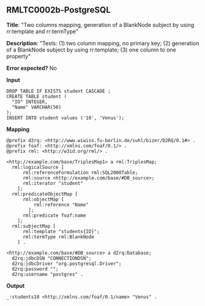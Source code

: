 ## RMLTC0002b-PostgreSQL

**Title**: "Two columns mapping, generation of a BlankNode subject by using rr:template and rr:termType"

**Description**: "Tests: (1) two column mapping, no primary key; (2) generation of a BlankNode subject by using rr:template; (3) one column to one property"

**Error expected?** No

**Input**
```
DROP TABLE IF EXISTS student CASCADE ;
CREATE TABLE student (
  "ID" INTEGER,
  "Name" VARCHAR(50)
);
INSERT INTO student values ('10', 'Venus');

```

**Mapping**
```
@prefix d2rq: <http://www.wiwiss.fu-berlin.de/suhl/bizer/D2RQ/0.1#> .
@prefix foaf: <http://xmlns.com/foaf/0.1/> .
@prefix rml: <http://w3id.org/rml/> .

<http://example.com/base/TriplesMap1> a rml:TriplesMap;
  rml:logicalSource [
      rml:referenceFormulation rml:SQL2008Table;
      rml:source <http://example.com/base/#DB_source>;
      rml:iterator "student"
    ];
  rml:predicateObjectMap [
      rml:objectMap [
          rml:reference "Name"
        ];
      rml:predicate foaf:name
    ];
  rml:subjectMap [
      rml:template "students{ID}";
      rml:termType rml:BlankNode
    ] .

<http://example.com/base/#DB_source> a d2rq:Database;
  d2rq:jdbcDSN "CONNECTIONDSN";
  d2rq:jdbcDriver "org.postgresql.Driver";
  d2rq:password "";
  d2rq:username "postgres" .

```

**Output**
```
_:students10 <http://xmlns.com/foaf/0.1/name> "Venus" .

```

